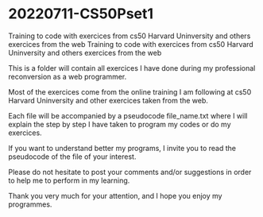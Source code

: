 # 20220711-CS50Pset1
 Training to code with exercices from cs50 Harvard Uninversity and others exercices from the web
Training to code with exercices from cs50 Harvard Uninversity and others exercices from the web

This is a folder will contain all exercices I have done during my professional reconversion as a web programmer.

Most of the exercices come from the online training I am following at cs50 Harvard Uninversity and other exercices taken from the web. 

Each file will be accompanied by a pseudocode file_name.txt where I will explain the step by step I have taken to program my codes or 
do my exercices.

If you want to understand better my programs, I invite you to read the pseudocode of the file of your interest.

Please do not hesitate to post your comments and/or suggestions in order to help me to perform in my learning.

Thank you very much for your attention, and I hope you enjoy my programmes.
